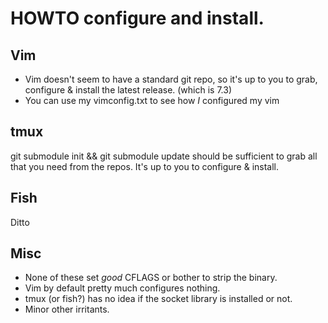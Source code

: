 HOWTO configure and install.
============================

Vim
---
 - Vim doesn't seem to have a standard git repo, so it's up to you
   to grab, configure & install the latest release. (which is 7.3)
 - You can use my vimconfig.txt to see how _I_ configured my vim

tmux
----
git submodule init && git submodule update should be sufficient to grab 
all that you need from the repos.
It's up to you to configure & install. 

Fish
----
Ditto

Misc
----
 - None of these set _good_ CFLAGS or bother to strip the binary.
 - Vim by default pretty much configures nothing.
 - tmux (or fish?) has no idea if the socket library is installed or not.
 - Minor other irritants.
